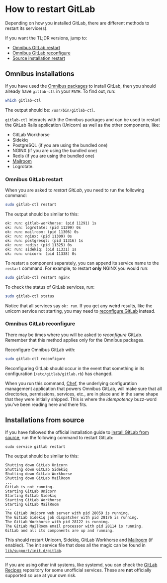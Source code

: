 # How to restart GitLab

Depending on how you installed GitLab, there are different methods to restart
its service(s).

If you want the TL;DR versions, jump to:

- [Omnibus GitLab restart](#omnibus-gitlab-restart)
- [Omnibus GitLab reconfigure](#omnibus-gitlab-reconfigure)
- [Source installation restart](#installations-from-source)

## Omnibus installations

If you have used the [Omnibus packages][omnibus-dl] to install GitLab, then
you should already have `gitlab-ctl` in your `PATH`. To find out, run:

```bash
which gitlab-ctl
```

The output should be: `/usr/bin/gitlab-ctl`.

`gitlab-ctl` interacts with the Omnibus packages and can be used to restart the
GitLab Rails application (Unicorn) as well as the other components, like:

- GitLab Workhorse
- Sidekiq
- PostgreSQL (if you are using the bundled one)
- NGINX (if you are using the bundled one)
- Redis (if you are using the bundled one)
- [Mailroom][]
- Logrotate.

### Omnibus GitLab restart

When you are asked to _restart GitLab_, you need to run the following command:

```bash
sudo gitlab-ctl restart
```

The output should be similar to this:

```
ok: run: gitlab-workhorse: (pid 11291) 1s
ok: run: logrotate: (pid 11299) 0s
ok: run: mailroom: (pid 11306) 0s
ok: run: nginx: (pid 11309) 0s
ok: run: postgresql: (pid 11316) 1s
ok: run: redis: (pid 11325) 0s
ok: run: sidekiq: (pid 11331) 1s
ok: run: unicorn: (pid 11338) 0s
```

To restart a component separately, you can append its service name to the
`restart` command. For example, to restart **only** NGINX you would run:

```bash
sudo gitlab-ctl restart nginx
```

To check the status of GitLab services, run:

```bash
sudo gitlab-ctl status
```

Notice that all services say `ok: run`. If you get any weird results, like the
unicorn service not starting, you may need to
[reconfigure GitLab](#omnibus-gitlab-reconfigure) instead.

### Omnibus GitLab reconfigure

There may be times where you will be asked to _reconfigure_ GitLab. Remember
that this method applies only for the Omnibus packages.

Reconfigure Omnibus GitLab with:

```bash
sudo gitlab-ctl reconfigure
```

Reconfiguring GitLab should occur in the event that something in its
configuration (`/etc/gitlab/gitlab.rb`) has changed.

When you run this command, [Chef], the underlying configuration management
application that powers Omnibus GitLab, will make sure that all directories,
permissions, services, etc., are in place and in the same shape that they were
initially shipped. This is where the _idempotency_ buzz-word you've been reading
here and there fits.

## Installations from source

If you have followed the official installation guide to [install GitLab from
source][install], run the following command to restart GitLab:

```
sudo service gitlab restart
```

The output should be similar to this:

```
Shutting down GitLab Unicorn
Shutting down GitLab Sidekiq
Shutting down GitLab Workhorse
Shutting down GitLab MailRoom
...
GitLab is not running.
Starting GitLab Unicorn
Starting GitLab Sidekiq
Starting GitLab Workhorse
Starting GitLab MailRoom
...
The GitLab Unicorn web server with pid 28059 is running.
The GitLab Sidekiq job dispatcher with pid 28176 is running.
The GitLab Workhorse with pid 28122 is running.
The GitLab MailRoom email processor with pid 28114 is running.
GitLab and all its components are up and running.
```

This should restart Unicorn, Sidekiq, GitLab Workhorse and [Mailroom][]
(if enabled). The init service file that does all the magic can be found in
[`lib/support/init.d/gitlab`][src-service].

---

If you are using other init systems, like systemd, you can check the
[GitLab Recipes][gl-recipes] repository for some unofficial services. These are
**not** officially supported so use at your own risk.


[omnibus-dl]: https://about.gitlab.com/downloads/ "Download the Omnibus packages"
[install]: ../install/installation.md "Documentation to install GitLab from source"
[mailroom]: ../incoming_email/README.md "Used for replying by email in GitLab issues and merge requests"
[chef]: https://www.chef.io/chef/ "Chef official website"
[src-service]: https://gitlab.com/gitlab-org/gitlab-ce/blob/master/lib/support/init.d/gitlab "GitLab init service file"
[gl-recipes]: https://gitlab.com/gitlab-org/gitlab-recipes/tree/master/init "GitLab Recipes repository"
